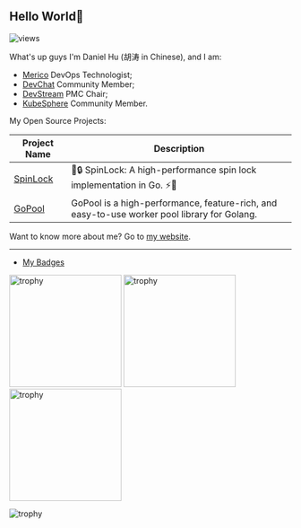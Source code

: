 ## Hello World👋

<p align=""> 
  <img src="https://komarev.com/ghpvc/?username=daniel-hutao&color=green" alt="views" /> 
</p>

What's up guys I'm Daniel Hu (胡涛 in Chinese), and I am:

- [Merico](https://www.merico.dev) DevOps Technologist;
- [DevChat](https://github.com/devchat-ai/devchat) Community Member;
- [DevStream](https://github.com/devstream-io/devstream) PMC Chair;
- [KubeSphere](https://github.com/kubesphere/kubesphere) Community Member.

My Open Source Projects:

| Project Name | Description |
| ------------ | ----------- |
| [SpinLock](https://github.com/daniel-hutao/spinlock) | 💃🔒 SpinLock: A high-performance spin lock implementation in Go. ⚡️🚀 |
| [GoPool](https://github.com/devchat-ai/gopool) | GoPool is a high-performance, feature-rich, and easy-to-use worker pool library for Golang. |

Want to know more about me? Go to [my website](https://www.danielhu.cn).

---

- [My Badges](https://www.credly.com/users/tao-hu.5b997776)

<p align=""> 
  <img width="200" height="200" src="https://images.credly.com/size/680x680/images/85286156-5fa6-458e-ae00-7887360a025d/image.png" alt="trophy" />
  <img width="200" height="200" src="https://images.credly.com/size/680x680/images/efde33d7-15b1-4761-82d4-d8fb8e851965/image.png" alt="trophy" />
  <img width="200" height="200" src="https://images.credly.com/size/680x680/images/3907f0ce-4e4b-44c9-8655-db11ea98cb8a/image.png" alt="trophy" />
</p>

<p align=""> 
  <img src="https://github-profile-trophy.vercel.app/?username=daniel-hutao&row=1" alt="trophy" />
</p>
